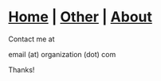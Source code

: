 # [Home](./) | [Other](other) | [About](about)

Contact me at

email (at) organization (dot) com

Thanks!
